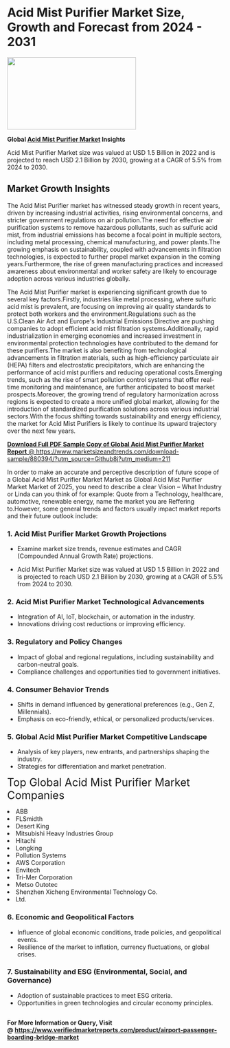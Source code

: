 <H1>Acid Mist Purifier Market Size, Growth and Forecast from 2024 - 2031</H1><img class="aligncenter size-medium wp-image-584254" src="https://thirdeyenews.in/wp-content/uploads/2024/09/Global-Market-Research-300x168.jpeg" alt="" width="300" height="168" /><p><strong>Global&nbsp;<a href="https://www.marketsizeandtrends.com/download-sample/880394/?utm_source=Github8j?utm_medium=211">Acid Mist Purifier Market</a> Insights</strong></p><p>Acid Mist Purifier Market size was valued at USD 1.5 Billion in 2022 and is projected to reach USD 2.1 Billion by 2030, growing at a CAGR of 5.5% from 2024 to 2030.</p><p><h2>Market Growth Insights</h2> <p>The Acid Mist Purifier market has witnessed steady growth in recent years, driven by increasing industrial activities, rising environmental concerns, and stricter government regulations on air pollution.The need for effective air purification systems to remove hazardous pollutants, such as sulfuric acid mist, from industrial emissions has become a focal point in multiple sectors, including metal processing, chemical manufacturing, and power plants.The growing emphasis on sustainability, coupled with advancements in filtration technologies, is expected to further propel market expansion in the coming years.Furthermore, the rise of green manufacturing practices and increased awareness about environmental and worker safety are likely to encourage adoption across various industries globally.</p> <p><a href="#"></a></p> <p>The Acid Mist Purifier market is experiencing significant growth due to several key factors.Firstly, industries like metal processing, where sulfuric acid mist is prevalent, are focusing on improving air quality standards to protect both workers and the environment.Regulations such as the U.S.Clean Air Act and Europe's Industrial Emissions Directive are pushing companies to adopt efficient acid mist filtration systems.Additionally, rapid industrialization in emerging economies and increased investment in environmental protection technologies have contributed to the demand for these purifiers.The market is also benefiting from technological advancements in filtration materials, such as high-efficiency particulate air (HEPA) filters and electrostatic precipitators, which are enhancing the performance of acid mist purifiers and reducing operational costs.Emerging trends, such as the rise of smart pollution control systems that offer real-time monitoring and maintenance, are further anticipated to boost market prospects.Moreover, the growing trend of regulatory harmonization across regions is expected to create a more unified global market, allowing for the introduction of standardized purification solutions across various industrial sectors.With the focus shifting towards sustainability and energy efficiency, the market for Acid Mist Purifiers is likely to continue its upward trajectory over the next few years.</p> <p><a href="#"></p><p><span class=""><strong>Download Full PDF Sample Copy of Global Acid Mist Purifier Market Report</strong> @ <a href="https://www.marketsizeandtrends.com/download-sample/880394/?utm_source=Github8j?utm_medium=211" target="_blank">https://www.marketsizeandtrends.com/download-sample/880394/?utm_source=Github8j?utm_medium=211</a></span></p><p>In order to make an accurate and perceptive description of future scope of a Global&nbsp;Acid Mist Purifier Market Market as Global&nbsp;Acid Mist Purifier Market Market of 2025, you need to describe a clear Vision &ndash; What Industry or Linda can you think of for example: Quote from a Technology, healthcare, automotive, renewable energy, name the market you are Reffering to.However, some general trends and factors usually impact market reports and their future outlook include:</p><h3>1.&nbsp;<strong>Acid Mist Purifier Market Growth Projections</strong></h3><ul><li>Examine market size trends, revenue estimates and CAGR (Compounded Annual Growth Rate) projections.</li><li><p>Acid Mist Purifier Market size was valued at USD 1.5 Billion in 2022 and is projected to reach USD 2.1 Billion by 2030, growing at a CAGR of 5.5% from 2024 to 2030.</p></li></ul><h3>2.&nbsp;<strong>Acid Mist Purifier Market Technological Advancements</strong></h3><ul><li>Integration of AI, IoT, blockchain, or automation in the industry.</li><li>Innovations driving cost reductions or improving efficiency.</li></ul><h3>3.&nbsp;<strong>Regulatory and Policy Changes</strong></h3><ul><li>Impact of global and regional regulations, including sustainability and carbon-neutral goals.</li><li>Compliance challenges and opportunities tied to government initiatives.</li></ul><h3>4.&nbsp;<strong>Consumer Behavior Trends</strong></h3><ul><li>Shifts in demand influenced by generational preferences (e.g., Gen Z, Millennials).</li><li>Emphasis on eco-friendly, ethical, or personalized products/services.</li></ul><h3>5.&nbsp;<strong>Global Acid Mist Purifier Market Competitive Landscape</strong></h3><ul><li>Analysis of key players, new entrants, and partnerships shaping the industry.</li><li>Strategies for differentiation and market penetration.</li></ul><p data-pm-slice="1 1 []"><span style="color: inherit; font-family: inherit; font-size: 25px;">Top Global Acid Mist Purifier Market Companies</span></p><div class="" data-test-id=""><p><li>ABB</li><li> FLSmidth</li><li> Desert King</li><li> Mitsubishi Heavy Industries Group</li><li> Hitachi</li><li> Longking</li><li> Pollution Systems</li><li> AWS Corporation</li><li> Envitech</li><li> Tri-Mer Corporation</li><li> Metso Outotec</li><li> Shenzhen Xicheng Environmental Technology Co.</li><li> Ltd.</li></p></div><h3>6.&nbsp;<strong>Economic and Geopolitical Factors</strong></h3><ul><li>Influence of global economic conditions, trade policies, and geopolitical events.</li><li>Resilience of the market to inflation, currency fluctuations, or global crises.</li></ul><h3>7.&nbsp;<strong>Sustainability and ESG (Environmental, Social, and Governance)</strong></h3><ul><li>Adoption of sustainable practices to meet ESG criteria.</li><li>Opportunities in green technologies and circular economy principles.</li></ul><h2><strong style="font-size: 14px;">For More Information or Query, Visit @&nbsp;</strong><a style="background-color: #ffffff; font-size: 14px;" href="https://www.marketsizeandtrends.com/report/acid-mist-purifier-market/" target="_blank">https://www.verifiedmarketreports.com/product/airport-passenger-boarding-bridge-market</a></h2>